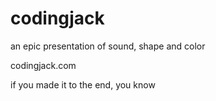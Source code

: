 # codingjack
 an epic presentation of sound, shape and color

codingjack.com

if you made it to the end, you know
